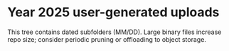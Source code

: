 # Year 2025 user-generated uploads

This tree contains dated subfolders (MM/DD). Large binary files increase repo size; consider periodic pruning or offloading to object storage.

